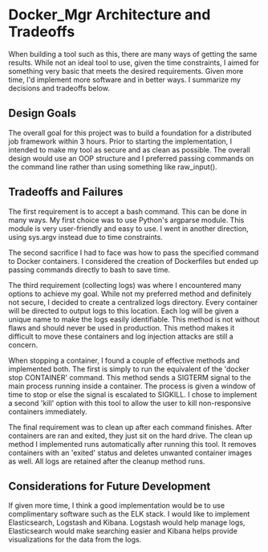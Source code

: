 # Docker_Mgr Architecture and Tradeoffs
When building a tool such as this, there are many ways of getting the same results. While not an ideal tool to use, given the time constraints, I aimed for something very basic that meets the desired requirements. Given more time, I'd implement more software and in better ways. I summarize my decisions and tradeoffs below.

## Design Goals
The overall goal for this project was to build a foundation for a distributed job framework within 3 hours. Prior to starting the implementation, I intended to make my tool as secure and as clean as possible. The overall design would use an OOP structure and I preferred passing commands on the command line rather than using something like raw_input().

## Tradeoffs and Failures
The first requirement is to accept a bash command. This can be done in many ways. My first choice was to use Python's argparse module. This module is very user-friendly and easy to use. I went in another direction, using sys.argv instead due to time constraints.

The second sacrifice I had to face was how to pass the specified command to Docker containers. I considered the creation of Dockerfiles but ended up passing commands directly to bash to save time.

The third requirement (collecting logs) was where I encountered many options to achieve my goal. While not my preferred method and definitely not secure, I decided to create a centralized logs directory. Every container will be directed to output logs to this location. Each log will be given a unique name to make the logs easily identifiable. This method is not without flaws and should never be used in production. This method makes it difficult to move these containers and log injection attacks are still a concern.

When stopping a container, I found a couple of effective methods and implemented both. The first is simply to run the equivalent of the 'docker stop CONTAINER' command. This method sends a SIGTERM signal to the main process running inside a container. The process is given a window of time to stop or else the signal is escalated to SIGKILL. I chose to implement a second 'kill' option with this tool to allow the user to kill non-responsive containers immediately.

The final requirement was to clean up after each command finishes. After containers are ran and exited, they just sit on the hard drive. The clean up method I implemented runs automatically after running this tool. It removes containers with an 'exited' status and deletes unwanted container images as well. All logs are retained after the cleanup method runs.

## Considerations for Future Development
If given more time, I think a good implementation would be to use complimentary software such as the ELK stack. I would like to implement Elasticsearch, Logstash and Kibana. Logstash would help manage logs, Elasticsearch would make searching easier and Kibana helps provide visualizations for the data from the logs.
